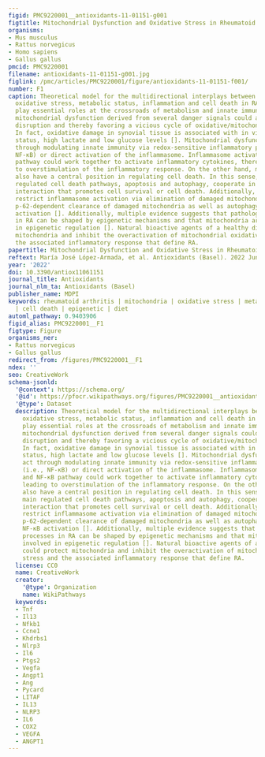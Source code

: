 ```yaml
---
figid: PMC9220001__antioxidants-11-01151-g001
figtitle: Mitochondrial Dysfunction and Oxidative Stress in Rheumatoid Arthritis
organisms:
- Mus musculus
- Rattus norvegicus
- Homo sapiens
- Gallus gallus
pmcid: PMC9220001
filename: antioxidants-11-01151-g001.jpg
figlink: /pmc/articles/PMC9220001/figure/antioxidants-11-01151-f001/
number: F1
caption: Theoretical model for the multidirectional interplays between mitochondrial
  oxidative stress, metabolic status, inflammation and cell death in RA. Mitochondria
  play essential roles at the crossroads of metabolism and innate immunity []. Thus,
  mitochondrial dysfunction derived from several danger signals could activate TCA
  disruption and thereby favoring a vicious cycle of oxidative/mitochondrial stress.
  In fact, oxidative damage in synovial tissue is associated with in vivo hypoxic
  status, high lactate and low glucose levels []. Mitochondrial dysfunction can act
  through modulating innate immunity via redox-sensitive inflammatory pathways (i.e.,
  NF-κB) or direct activation of the inflammasome. Inflammasome activation and NF-κB
  pathway could work together to activate inflammatory cytokines, thereby leading
  to overstimulation of the inflammatory response. On the other hand, mitochondria
  also have a central position in regulating cell death. In this sense, the two main
  regulated cell death pathways, apoptosis and autophagy, cooperate in a balanced
  interaction that promotes cell survival or cell death. Additionally, NF-κB could
  restrict inflammasome activation via elimination of damaged mitochondria through
  p-62-dependent clearance of damaged mitochondria as well as autophagy modulate NF-κB
  activation []. Additionally, multiple evidence suggests that pathological processes
  in RA can be shaped by epigenetic mechanisms and that mitochondria are involved
  in epigenetic regulation []. Natural bioactive agents of a healthy diet could protect
  mitochondria and inhibit the overactivation of mitochondrial oxidative stress and
  the associated inflammatory response that define RA.
papertitle: Mitochondrial Dysfunction and Oxidative Stress in Rheumatoid Arthritis.
reftext: María José López-Armada, et al. Antioxidants (Basel). 2022 Jun;11(6):1151.
year: '2022'
doi: 10.3390/antiox11061151
journal_title: Antioxidants
journal_nlm_ta: Antioxidants (Basel)
publisher_name: MDPI
keywords: rheumatoid arthritis | mitochondria | oxidative stress | metabolism | inflammation
  | cell death | epigenetic | diet
automl_pathway: 0.9403906
figid_alias: PMC9220001__F1
figtype: Figure
organisms_ner:
- Rattus norvegicus
- Gallus gallus
redirect_from: /figures/PMC9220001__F1
ndex: ''
seo: CreativeWork
schema-jsonld:
  '@context': https://schema.org/
  '@id': https://pfocr.wikipathways.org/figures/PMC9220001__antioxidants-11-01151-g001.html
  '@type': Dataset
  description: Theoretical model for the multidirectional interplays between mitochondrial
    oxidative stress, metabolic status, inflammation and cell death in RA. Mitochondria
    play essential roles at the crossroads of metabolism and innate immunity []. Thus,
    mitochondrial dysfunction derived from several danger signals could activate TCA
    disruption and thereby favoring a vicious cycle of oxidative/mitochondrial stress.
    In fact, oxidative damage in synovial tissue is associated with in vivo hypoxic
    status, high lactate and low glucose levels []. Mitochondrial dysfunction can
    act through modulating innate immunity via redox-sensitive inflammatory pathways
    (i.e., NF-κB) or direct activation of the inflammasome. Inflammasome activation
    and NF-κB pathway could work together to activate inflammatory cytokines, thereby
    leading to overstimulation of the inflammatory response. On the other hand, mitochondria
    also have a central position in regulating cell death. In this sense, the two
    main regulated cell death pathways, apoptosis and autophagy, cooperate in a balanced
    interaction that promotes cell survival or cell death. Additionally, NF-κB could
    restrict inflammasome activation via elimination of damaged mitochondria through
    p-62-dependent clearance of damaged mitochondria as well as autophagy modulate
    NF-κB activation []. Additionally, multiple evidence suggests that pathological
    processes in RA can be shaped by epigenetic mechanisms and that mitochondria are
    involved in epigenetic regulation []. Natural bioactive agents of a healthy diet
    could protect mitochondria and inhibit the overactivation of mitochondrial oxidative
    stress and the associated inflammatory response that define RA.
  license: CC0
  name: CreativeWork
  creator:
    '@type': Organization
    name: WikiPathways
  keywords:
  - Tnf
  - Il13
  - Nfkb1
  - Ccne1
  - Khdrbs1
  - Nlrp3
  - Il6
  - Ptgs2
  - Vegfa
  - Angpt1
  - Ang
  - Pycard
  - LITAF
  - IL13
  - NLRP3
  - IL6
  - COX2
  - VEGFA
  - ANGPT1
---
```

